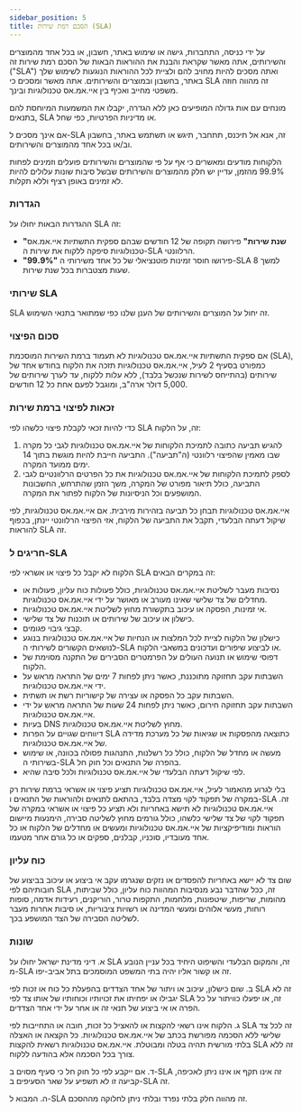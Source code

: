 ```yaml
---
sidebar_position: 5
title: הסכם רמת שירות (SLA)
---
```


על ידי כניסה, התחברות, גישה או שימוש באתר, חשבון, או בכל אחד מהמוצרים והשירותים, אתה מאשר שקראת והבנת את ההוראות הבאות של הסכם רמת שירות זה ("SLA") ואתה מסכים להיות מחויב להם ולציית לכל ההוראות הנוגעות לשימוש שלך באתר, בחשבון ובמוצרים והשירותים. אתה מאשר ומסכים כי SLA זה מהווה חוזה משפטי מחייב ואכיף בין איי.אמ.אס טכנולוגיות ובינך.

מונחים עם אות גדולה המופיעים כאן ללא הגדרה, יקבלו את המשמעות המיוחסת להם בתנאים, SLA או מדיניות הפרטיות, כפי שחל.

אם אינך מסכים ל-SLA זה, אנא אל תיכנס, תתחבר, תיגש או תשתמש באתר, בחשבון וב/או בכל אחד מהמוצרים והשירותים.

הלקוחות מודעים ומאשרים כי אף על פי שהמוצרים והשירותים פועלים וזמינים לפחות 99.9% מהזמן, עדיין יש חלק מהמוצרים והשירותים שבשל סיבות שונות עלולים להיות לא זמינים באופן רציף וללא תקלות.

### הגדרות

ההגדרות הבאות יחולו על SLA זה:

- **"שנת שירות"** פירושה תקופה של 12 חודשים שבהם ספקית התשתיות איי.אמ.אס טכנולוגיות סיפקה ללקוח את שירות ה-SLA הרלוונטי.
- **"99.9%"** פירושו חוסר זמינות פוטנציאלי של כל אחד משירותי ה-SLA למשך 8 שעות מצטברות בכל שנת שירות.

### שירותי SLA

SLA זה יחול על המוצרים והשירותים של הענן שלנו כפי שמתואר בתנאי השימוש.

### סכום הפיצוי

אם ספקית התשתיות איי.אמ.אס טכנולוגיות לא תעמוד ברמת השירות המוסכמת (SLA), כמפורט בסעיף 2 לעיל, איי.אמ.אס טכנולוגיות תזכה את הלקוח בחודש אחד של שירותים (בהתייחס לשירות שנכשל בלבד), ללא עלות ללקוח, עד לערך שירותים של 5,000 דולר ארה"ב, ומוגבל לפעם אחת כל 12 חודשים.

### זכאות לפיצוי ברמת שירות

כדי להיות זכאי לקבלת פיצוי כלשהו לפי SLA זה, על הלקוח:
1. להגיש תביעה כתובה לתמיכת הלקוחות של איי.אמ.אס טכנולוגיות לגבי כל מקרה שבו מאמין שהפיצוי רלוונטי (ה"תביעה"). התביעה חייבת להיות מוגשת בתוך 14 ימים ממועד המקרה.
2. לספק לתמיכת הלקוחות של איי.אמ.אס טכנולוגיות את כל הפרטים הרלוונטיים לגבי התביעה, כולל תיאור מפורט של המקרה, משך הזמן שהתרחש, החשבונות המושפעים וכל הניסיונות של הלקוח לפתור את המקרה.

איי.אמ.אס טכנולוגיות תבחן כל תביעה בזהירות מירבית. אם איי.אמ.אס טכנולוגיות, לפי שיקול דעתה הבלעדי, תקבל את התביעה של הלקוח, אזי הפיצוי הרלוונטי יינתן, בכפוף להוראות SLA זה.

### חריגים ל-SLA

הלקוח לא יקבל כל פיצוי או אשראי לפי SLA זה במקרים הבאים:
- נסיבות מעבר לשליטת איי.אמ.אס טכנולוגיות, כולל פעולות כוח עליון, פעולות או מחדלים של צד שלישי שאינו מעורב או מאושר על ידי איי.אמ.אס טכנולוגיות.
- אי זמינות, הפסקה או עיכוב בתקשורת מחוץ לשליטת איי.אמ.אס טכנולוגיות.
- כישלון או עיכוב של שירותים או תוכנות של צד שלישי.
- קבצי גיבוי פגומים.
- כישלון של הלקוח לציית לכל המלצות או הנחיות של איי.אמ.אס טכנולוגיות בנוגע לנושאים הקשורים לשירותי ה-SLA או לביצוע שיפורים ועדכונים במשאבי הלקוח.
- דפוסי שימוש או תנועה העולים על הפרמטרים הסבירים של התקנה מסוימת של הלקוח.
- השבתות עקב תחזוקה מתוכננת, כאשר ניתן לפחות 7 ימים של התראה מראש על ידי איי.אמ.אס טכנולוגיות.
- השבתות עקב כל הפסקה או עצירה של קישוריות רשת או תשתית.
- השבתות עקב תחזוקה חירום, כאשר ניתן לפחות 24 שעות של התראה מראש על ידי איי.אמ.אס טכנולוגיות.
- בעיות DNS מחוץ לשליטת איי.אמ.אס טכנולוגיות.
- דיווחים שגויים על הפרות SLA כתוצאה מהפסקות או שגיאות של כל מערכת מדידה של איי.אמ.אס טכנולוגיות.
- מעשה או מחדל של הלקוח, כולל כל רשלנות, התנהגות פסולה בכוונה, או שימוש בשירותי ה-SLA בהפרה של התנאים וכל חוק חל.
- לפי שיקול דעתה הבלעדי של איי.אמ.אס טכנולוגיות ולכל סיבה שהיא.

בלי לגרוע מהאמור לעיל, איי.אמ.אס טכנולוגיות תציע פיצוי או אשראי ברמת שירות רק במקרה של תפקוד לקוי מצדה בלבד, בהתאם לתנאים ולהוראות של התנאים ו-SLA זה. איי.אמ.אס טכנולוגיות לא תישא באחריות ולא תציע כל פיצוי או אשראי במקרה של תפקוד לקוי של צד שלישי כלשהו, כולל גורמים מחוץ לשליטה סבירה, הימנעות מיישום הוראות ומודיפיקציות של איי.אמ.אס טכנולוגיות ומעשים או מחדלים של הלקוח או כל אחד מעובדיו, סוכניו, קבלנים, ספקים או כל גורם אחר מטעמו.

### כוח עליון

שום צד לא יישא באחריות להפסדים או נזקים שנגרמו עקב אי ביצוע או עיכוב בביצוע של חובותיהם לפי SLA זה, ככל שהדבר נבע מנסיבות המהוות כוח עליון, כולל שביתות, מהומות, שריפות, שיטפונות, מלחמות, התקפות טרור, הוריקנים, רעידות אדמה, סופות רוחות, מעשי אלוהים ומעשי המדינה או רשויות ציבוריות, או סיבות אחרות מעבר לשליטה הסבירה של הצד המושפע בכך.

### שונות

א. דיני מדינת ישראל יחולו על SLA זה, והמקום הבלעדי והשיפוט היחיד בכל עניין הנובע מ-SLA זה או קשור אליו יהיה בתי המשפט המוסמכים בתל אביב-יפו.

ב. שום כישלון, עיכוב או ויתור של אחד הצדדים בהפעלת כל כוח או זכות לפי SLA זה לא יגבילו או יפחיתו את זכויותיו וכוחותיו של אותו צד לפי SLA זה, או יפעלו כוויתור על כל הפרה או אי ביצוע של תנאי זה או אחר על ידי אחד הצדדים.

ג. הלקוח אינו רשאי להקצות או להאציל כל זכות, חובה או התחייבות לפי SLA זה לכל צד שלישי ללא הסכמה מפורשת בכתב של איי.אמ.אס טכנולוגיות. כל הקצאה או האצלה בלתי מורשית תהיה בטלה ומבוטלת. איי.אמ.אס טכנולוגיות רשאית להקצות SLA זה ללא צורך בכל הסכמה אלא בהודעה ללקוח.

ד. אם ייקבע לפי כל חוק חל כי סעיף מסוים ב-SLA זה אינו תקף או אינו ניתן לאכיפה, קביעה זו לא תשפיע על שאר הסעיפים ב-SLA זה.

ה. המבוא ל-SLA זה מהווה חלק בלתי נפרד ובלתי ניתן לחלוקה מההסכם.

